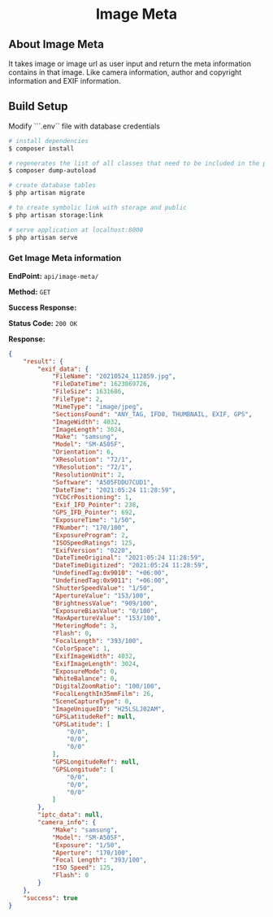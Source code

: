 <h1 align="center">Image Meta</h1>

## About Image Meta

It takes image or image url as user input and return the meta information contains in that image. Like camera information, author and copyright information and EXIF information.


## Build Setup

Modify ```.env`` file with database credentials

```bash
# install dependencies
$ composer install

# regenerates the list of all classes that need to be included in the project
$ composer dump-autoload

# create database tables
$ php artisan migrate

# to create symbolic link with storage and public
$ php artisan storage:link

# serve application at localhost:8000 
$ php artisan serve
```

### Get Image Meta information

**EndPoint:** ```api/image-meta/```

**Method:** ```GET``` 

**Success Response:**

**Status Code:** ```200 OK```

**Response:**
```JSON
{
    "result": {
        "exif_data": {
            "FileName": "20210524_112859.jpg",
            "FileDateTime": 1623869726,
            "FileSize": 1631686,
            "FileType": 2,
            "MimeType": "image/jpeg",
            "SectionsFound": "ANY_TAG, IFD0, THUMBNAIL, EXIF, GPS",
            "ImageWidth": 4032,
            "ImageLength": 3024,
            "Make": "samsung",
            "Model": "SM-A505F",
            "Orientation": 6,
            "XResolution": "72/1",
            "YResolution": "72/1",
            "ResolutionUnit": 2,
            "Software": "A505FDDU7CUD1",
            "DateTime": "2021:05:24 11:28:59",
            "YCbCrPositioning": 1,
            "Exif_IFD_Pointer": 238,
            "GPS_IFD_Pointer": 692,
            "ExposureTime": "1/50",
            "FNumber": "170/100",
            "ExposureProgram": 2,
            "ISOSpeedRatings": 125,
            "ExifVersion": "0220",
            "DateTimeOriginal": "2021:05:24 11:28:59",
            "DateTimeDigitized": "2021:05:24 11:28:59",
            "UndefinedTag:0x9010": "+06:00",
            "UndefinedTag:0x9011": "+06:00",
            "ShutterSpeedValue": "1/50",
            "ApertureValue": "153/100",
            "BrightnessValue": "909/100",
            "ExposureBiasValue": "0/100",
            "MaxApertureValue": "153/100",
            "MeteringMode": 3,
            "Flash": 0,
            "FocalLength": "393/100",
            "ColorSpace": 1,
            "ExifImageWidth": 4032,
            "ExifImageLength": 3024,
            "ExposureMode": 0,
            "WhiteBalance": 0,
            "DigitalZoomRatio": "100/100",
            "FocalLengthIn35mmFilm": 26,
            "SceneCaptureType": 0,
            "ImageUniqueID": "H25LSLJ02AM",
            "GPSLatitudeRef": null,
            "GPSLatitude": [
                "0/0",
                "0/0",
                "0/0"
            ],
            "GPSLongitudeRef": null,
            "GPSLongitude": [
                "0/0",
                "0/0",
                "0/0"
            ]
        },
        "iptc_data": null,
        "camera_info": {
            "Make": "samsung",
            "Model": "SM-A505F",
            "Exposure": "1/50",
            "Aperture": "170/100",
            "Focal Length": "393/100",
            "ISO Speed": 125,
            "Flash": 0
        }
    },
    "success": true
}
```
